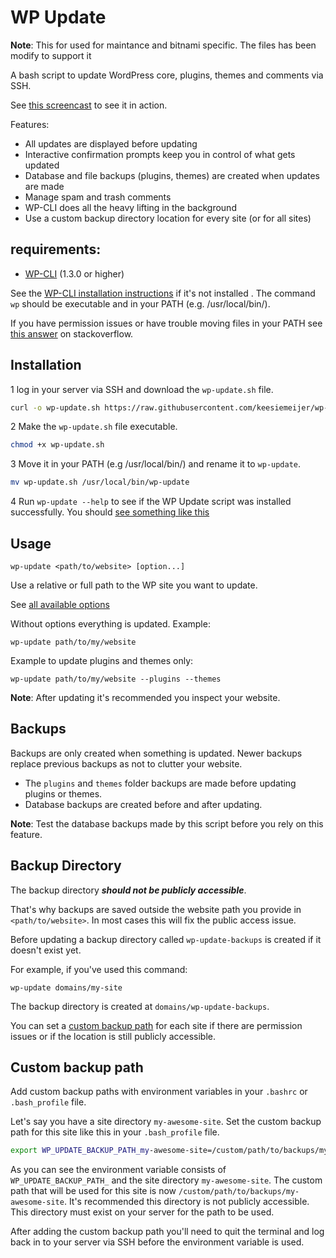 # WP Update

**Note**: This for used for maintance and bitnami specific. The files has been modify to support it

A bash script to update WordPress core, plugins, themes and comments via SSH.

See [this screencast](https://github.com/keesiemeijer/wp-update/wiki/Screencast) to see it in action.

Features:

* All updates are displayed before updating
* Interactive confirmation prompts keep you in control of what gets updated
* Database and file backups (plugins, themes) are created when updates are made
* Manage spam and trash comments
* WP-CLI does all the heavy lifting in the background
* Use a custom backup directory location for every site (or for all sites)

## requirements:

* [WP-CLI](http://wp-cli.org/) (1.3.0 or higher)

See the [WP-CLI installation instructions](http://wp-cli.org/#installing) if it's not installed . The command `wp` should be executable and in your PATH (e.g. /usr/local/bin/).

If you have permission issues or have trouble moving files in your PATH see [this answer](https://stackoverflow.com/a/14650235) on stackoverflow.

## Installation

1 log in your server via SSH and download the `wp-update.sh` file.

```bash
curl -o wp-update.sh https://raw.githubusercontent.com/keesiemeijer/wp-update/master/wp-update.sh
```

2 Make the `wp-update.sh` file executable.

```bash
chmod +x wp-update.sh
```

3 Move it in your PATH (e.g /usr/local/bin/) and rename it to `wp-update`.

```bash
mv wp-update.sh /usr/local/bin/wp-update
```
4 Run `wp-update --help` to see if the WP Update script was installed successfully. You should [see something like this](https://github.com/keesiemeijer/wp-update/wiki/Options)

## Usage

```
wp-update <path/to/website> [option...]
```

Use a relative or full path to the WP site you want to update.

See [all available options](https://github.com/keesiemeijer/wp-update/wiki/Options)

Without options everything is updated.
Example:

```
wp-update path/to/my/website
```

Example to update plugins and themes only:

```
wp-update path/to/my/website --plugins --themes
```

**Note**: After updating it's recommended you inspect your website.

## Backups

Backups are only created when something is updated. Newer backups replace previous backups as not to clutter your website.

* The `plugins` and `themes` folder backups are made before updating plugins or themes.
* Database backups are created before and after updating.

**Note**: Test the database backups made by this script before you rely on this feature.

## Backup Directory

The backup directory ***should not be publicly accessible***.

That's why backups are saved outside the website path you provide in `<path/to/website>`. In most cases this will fix the public access issue.

Before updating a backup directory called `wp-update-backups` is created if it doesn't exist yet.

For example, if you've used this command:
```
wp-update domains/my-site
```
The backup directory is created at `domains/wp-update-backups`.

You can set a [custom backup path](https://github.com/keesiemeijer/wp-update#custom-backup-path) for each site if there are permission issues or if the location is still publicly accessible.

## Custom backup path

Add custom backup paths with environment variables in your `.bashrc` or `.bash_profile` file.

Let's say you have a site directory `my-awesome-site`. Set the custom backup path for this site like this in your `.bash_profile` file.

```bash
export WP_UPDATE_BACKUP_PATH_my-awesome-site=/custom/path/to/backups/my-awesome-site
```

As you can see the environment variable consists of `WP_UPDATE_BACKUP_PATH_` and the site directory `my-awesome-site`. The custom path that will be used for this site is now `/custom/path/to/backups/my-awesome-site`. It's recommended this directory is not publicly accessible. This directory must exist on your server for the path to be used.

After adding the custom backup path you'll need to quit the terminal and log back in to your server via SSH before the environment variable is used.
